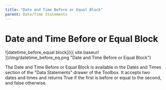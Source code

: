 ```yaml
---
title: "Date and Time Before or Equal Block"
parent: Date/Time Statements
---
```

# Date and Time Before or Equal Block
![datetime_before_equal block]({{ site.baseurl }}/img/datetime_before_eq.png "Date and Time Before or Equal Block")

The Date and Time Before or Equal Block is available in the Dates and Times section of the "Data Statements" drawer of the Toolbox. It accepts two dates and times and returns True if the first is before or equal to the second, and false otherwise.